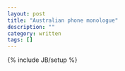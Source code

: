 ```yaml
---
layout: post
title: "Australian phone monologue"
description: ""
category: written
tags: []
---
```

{% include JB/setup %}

